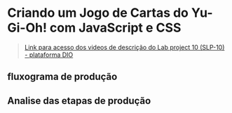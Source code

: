 # Criando um Jogo de Cartas do Yu-Gi-Oh! com JavaScript e CSS

> [Link para acesso dos videos de descrição do Lab project 10 (SLP-10) - plataforma DIO]()

## fluxograma de produção

## Analise das etapas de produção
